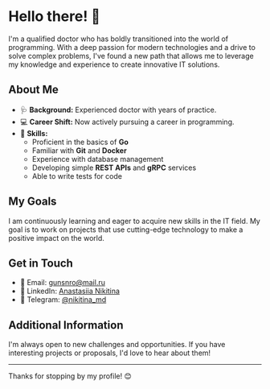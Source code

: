 # Hello there! 👋

I'm a qualified doctor who has boldly transitioned into the world of programming. With a deep passion for modern technologies and a drive to solve complex problems, I've found a new path that allows me to leverage my knowledge and experience to create innovative IT solutions.

## About Me

- 🩺 **Background:** Experienced doctor with years of practice.
- 💻 **Career Shift:** Now actively pursuing a career in programming.
- 🚀 **Skills:**
  - Proficient in the basics of **Go**
  - Familiar with **Git** and **Docker**
  - Experience with database management
  - Developing simple **REST APIs** and **gRPC** services
  - Able to write tests for code

## My Goals

I am continuously learning and eager to acquire new skills in the IT field. My goal is to work on projects that use cutting-edge technology to make a positive impact on the world.

## Get in Touch

- 📧 Email: gunsnro@mail.ru
- 💼 LinkedIn: [Anastasiia Nikitina](https://www.linkedin.com/in/anastasiia-nikitina-b5461a313)
- 📱 Telegram: [@nikitina_md](https://t.me/nikitina_md)

## Additional Information

I'm always open to new challenges and opportunities. If you have interesting projects or proposals, I'd love to hear about them!

---

Thanks for stopping by my profile! 😊
